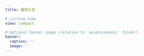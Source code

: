 ```yaml
---
title: 服务汇总

# Listing view
view: compact

# Optional banner image (relative to `assets/media/` folder).
banner:
  caption: ''
  image: ''
---
```

